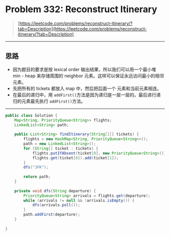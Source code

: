 # Problem 332: Reconstruct Itinerary

> [https://leetcode.com/problems/reconstruct-itinerary/?tab=Description](https://leetcode.com/problems/reconstruct-itinerary/?tab=Description)

---

## 思路

* 因为题目的要求是按 lexical order 输出结果，所以我们可以用一个最小堆 min - heap 来存储周围的 neighbor 元素。这样可以保证永远访问最小的相邻元素。
* 先把所有的 tickets 都放入 map 中，然后把后面一个 元素和当前元素相连。
* 在最后的递归中，用 `addFirst()`方法是因为递归是一层一层的。最后进行递归的元素最先执行 `addFirst()`方法。

-------------

```java
public class Solution {
    Map<String, PriorityQueue<String>> flights;
    LinkedList<String> path;
    
    public List<String> findItinerary(String[][] tickets) {
        flights = new HashMap<String, PriorityQueue<String>>();
        path = new LinkedList<String>();
        for (String[] ticket : tickets) {
            flights.putIfAbsent(ticket[0], new PriorityQueue<String>());
            flights.get(ticket[0]).add(ticket[1]);
        }
        dfs("JFK");
        
        return path;
    }
    
    private void dfs(String departure) {
        PriorityQueue<String> arrivals = flights.get(departure);
        while (arrivals != null && !arrivals.isEmpty()) {
            dfs(arrivals.poll());
        }
        path.addFirst(departure);
    }
    
}
```



